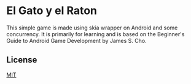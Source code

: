 # El Gato y el Raton

This simple game is made using skia wrapper on Android and some concurrency.
It is primarily for learning and is based on the Beginner's Guide to Android Game Development by James S. Cho.

## License
[MIT](https://spdx.org/licenses/MIT)
